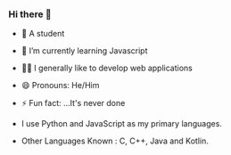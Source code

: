 ### Hi there 👋

- 👦 A student
- 🌱 I’m currently learning Javascript
- 🧑‍💻 I generally like to develop web applications
- 😄 Pronouns: He/Him
- ⚡ Fun fact: ...It's never done


- I use Python and JavaScript as my primary languages.

- Other Languages Known : C, C++, Java and Kotlin.
